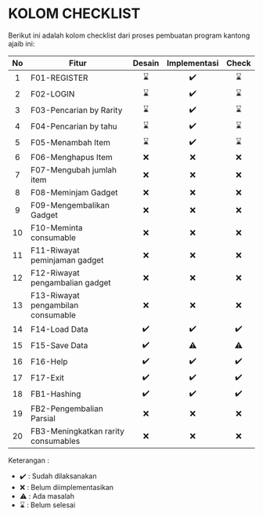# KOLOM CHECKLIST
Berikut ini adalah kolom checklist dari proses pembuatan program kantong ajaib ini:

| No  | Fitur                               | Desain  | Implementasi  | Check       | 
|:---:| ----------------------------------- |:-------:|:-------------:|:-----------:|
| 1   | F01-REGISTER                        | ⌛      | ✔️            | ⌛         |
| 2   | F02-LOGIN                           | ⌛      | ✔️            | ⌛         |
| 3   | F03-Pencarian by Rarity             | ⌛      | ✔️            | ⌛         |
| 4   | F04-Pencarian by tahu               | ⌛      | ✔️            | ⌛         |
| 5   | F05-Menambah Item                   | ⌛      | ✔️            | ⌛         |
| 6   | F06-Menghapus Item                  | ❌      | ❌            | ❌         |
| 7   | F07-Mengubah jumlah item            | ❌      | ❌            | ❌         |
| 8   | F08-Meminjam Gadget                 | ❌      | ❌            | ❌         |
| 9   | F09-Mengembalikan Gadget            | ❌      | ❌            | ❌         |
| 10  | F10-Meminta consumable              | ❌      | ❌            | ❌         |
| 11  | F11-Riwayat peminjaman gadget       | ❌      | ❌            | ❌         |
| 12  | F12-Riwayat pengambalian gadget     | ❌      | ❌            | ❌         |
| 13  | F13-Riwayat pengambilan consumable  | ❌      | ❌            | ❌         |
| 14  | F14-Load Data                       | ✔️      | ✔️            | ✔️         |
| 15  | F15-Save Data                       | ✔️      | ⚠️            | ⚠️         |
| 16  | F16-Help                            | ✔️      | ✔️            | ✔️         |
| 17  | F17-Exit                            | ✔️      | ✔️            | ✔️         |
| 18  | FB1-Hashing                         | ✔️      | ✔️            | ✔️         |
| 19  | FB2-Pengembalian Parsial            | ❌      | ❌            | ❌         |
| 20  | FB3-Meningkatkan rarity consumables | ❌      | ❌            | ❌         |

Keterangan :
* ✔️ : Sudah dilaksanakan
* ❌ : Belum diimplementasikan 
* ⚠️ : Ada masalah
* ⌛ : Belum selesai